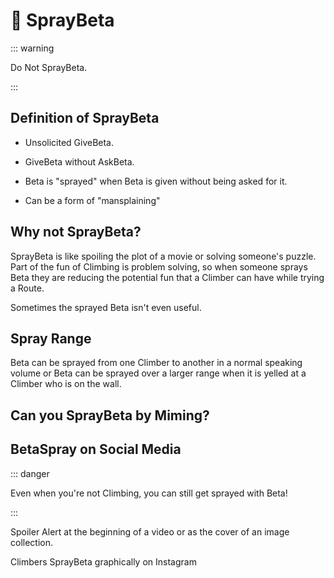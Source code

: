 # 🔷 SprayBeta

::: warning 

Do Not SprayBeta. 

:::

## Definition of SprayBeta

- Unsolicited GiveBeta.

- GiveBeta without AskBeta.

- Beta is "sprayed" when Beta is given without being asked for it.

- Can be a form of "mansplaining"

## Why not SprayBeta?

SprayBeta is like spoiling the plot of a movie or solving someone's puzzle. Part of the fun of Climbing is problem solving, so when someone sprays Beta they are reducing the potential fun that a Climber can have while trying a Route.

Sometimes the sprayed Beta isn't even useful.

## Spray Range

Beta can be sprayed from one Climber to another in a normal speaking volume or Beta can be sprayed over a larger range when it is yelled at a Climber who is on the wall. 


## Can you SprayBeta by Miming?

## BetaSpray on Social Media

::: danger

Even when you're not Climbing, you can still get sprayed with Beta!

:::

Spoiler Alert at the beginning of a video or as the cover of an image collection.

Climbers SprayBeta graphically on Instagram 


